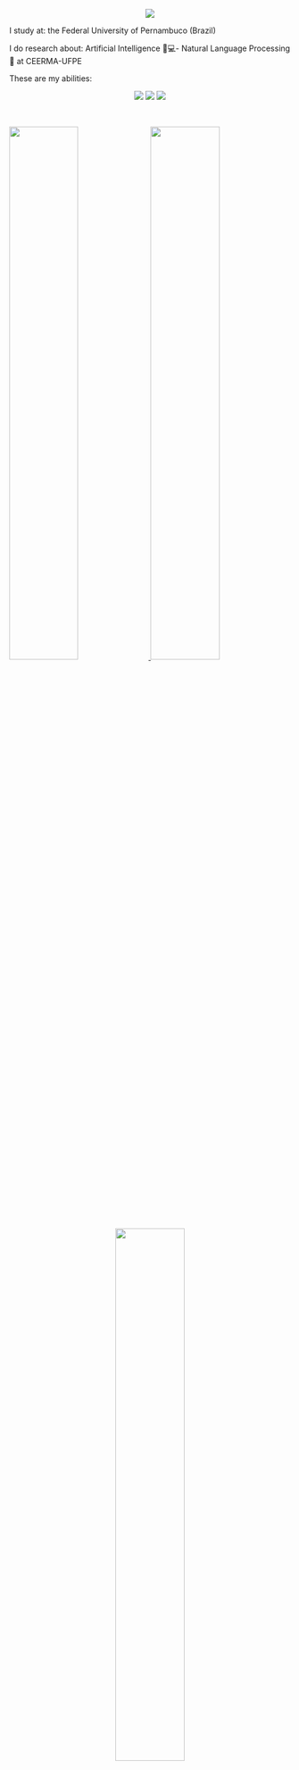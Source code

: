 <p align="center">
  <a href="https://github.com/DenverCoder1/readme-typing-svg"><img src="https://readme-typing-svg.herokuapp.com?lines=Hey+there!👋;I'm+Otávio+Francisco!;I'm+an+aspiring+Data+Scientist🔎📊;and+a+Computer+Engineering+student.🖥⚙;Check+out+my+projects!😁;&center=true&width=500&height=50"></a>
</p>





I study at: the Federal University of Pernambuco (Brazil)

I do research about: Artificial Intelligence 🧠💻- Natural Language Processing 💭
at CEERMA-UFPE

These are my abilities: 
<p>
<div align="center">
  <img src="https://img.shields.io/badge/Python-16171a?style=for-the-badge&logo=python&logoColor=ffdd54">
  <img src="https://img.shields.io/badge/C/C++-3c305c.svg?style=for-the-badge&logo=C&logoColor=white">
  <img src="https://img.shields.io/badge/SQL-3c5399.svg?style=for-the-badge&logo=MySQL&logoColor=white">
</div>
</p>


<br/>
<p align="left">
  <a href="https://github.com/otavio-hbf">
    <img width="49.5%" src="https://github-readme-stats.vercel.app/api?username=otavio-hbf&show_icons=true&include_all_commits=true&theme=radical&hide_border=true">
    <img width="49.5%" src="https://github-readme-streak-stats.herokuapp.com/?user=otavio-hbf&theme=radical&hide_border=true">		  
  </a>
</p>
<br>

<p align="center">
  <a href="https://github.com/otavio-hbf">
    <img width="49.5%" src="https://github-readme-stats.vercel.app/api/top-langs/?username=otavio-hbf&theme=radical&bg_color=282828&hide_border=true&include_all_commits=true&count_private=true&layout=compact">
  </a>
</p>
<p align="center"><img src="https://profile-counter.glitch.me/{otavio-hbf}/count.svg"></p>
